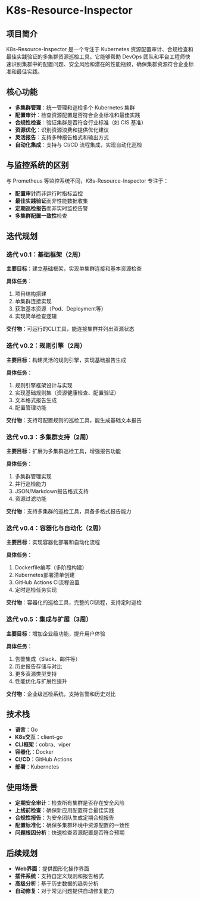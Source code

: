 # K8s-Resource-Inspector

## 项目简介

K8s-Resource-Inspector 是一个专注于 Kubernetes 资源配置审计、合规检查和最佳实践验证的多集群资源巡检工具。它能够帮助 DevOps 团队和平台工程师快速识别集群中的配置问题、安全风险和潜在的性能瓶颈，确保集群资源符合企业标准和最佳实践。

## 核心功能

- **多集群管理**：统一管理和巡检多个 Kubernetes 集群
- **配置审计**：检查资源配置是否符合企业标准和最佳实践
- **合规性检查**：验证集群是否符合行业标准（如 CIS 基准）
- **资源优化**：识别资源浪费和提供优化建议
- **灵活报告**：支持多种报告格式和输出方式
- **自动化集成**：支持与 CI/CD 流程集成，实现自动化巡检

## 与监控系统的区别

与 Prometheus 等监控系统不同，K8s-Resource-Inspector 专注于：

- **配置审计**而非运行时指标监控
- **最佳实践验证**而非性能数据收集
- **定期巡检报告**而非实时监控告警
- **多集群配置一致性**检查

## 迭代规划

### 迭代 v0.1：基础框架（2周）

**主要目标**：建立基础框架，实现单集群连接和基本资源检查

**具体任务**：
1. 项目结构搭建
2. 单集群连接实现
3. 获取基本资源（Pod、Deployment等）
4. 实现简单检查逻辑

**交付物**：可运行的CLI工具，能连接集群并列出资源状态

### 迭代 v0.2：规则引擎（2周）

**主要目标**：构建灵活的规则引擎，实现基础报告生成

**具体任务**：
1. 规则引擎框架设计与实现
2. 实现基础规则集（资源健康检查、配置验证）
3. 文本格式报告生成
4. 配置管理功能

**交付物**：支持可配置规则的巡检工具，能生成基础文本报告

### 迭代 v0.3：多集群支持（2周）

**主要目标**：扩展为多集群巡检工具，增强报告功能

**具体任务**：
1. 多集群管理实现
2. 并行巡检能力
3. JSON/Markdown报告格式支持
4. 资源过滤功能

**交付物**：支持多集群的巡检工具，具备多格式报告能力

### 迭代 v0.4：容器化与自动化（2周）

**主要目标**：实现容器化部署和自动化流程

**具体任务**：
1. Dockerfile编写（多阶段构建）
2. Kubernetes部署清单创建
3. GitHub Actions CI流程设置
4. 定时巡检任务实现

**交付物**：容器化的巡检工具，完整的CI流程，支持定时巡检

### 迭代 v0.5：集成与扩展（3周）

**主要目标**：增加企业级功能，提升用户体验

**具体任务**：
1. 告警集成（Slack、邮件等）
2. 历史报告存储与对比
3. 更多资源类型支持
4. 性能优化与扩展性提升

**交付物**：企业级巡检系统，支持告警和历史对比

## 技术栈

- **语言**：Go
- **K8s交互**：client-go
- **CLI框架**：cobra、viper
- **容器化**：Docker
- **CI/CD**：GitHub Actions
- **部署**：Kubernetes

## 使用场景

- **定期安全审计**：检查所有集群是否存在安全风险
- **上线前检查**：确保新应用配置符合最佳实践
- **合规性报告**：为安全团队生成定期合规报告
- **配置标准化**：确保多集群环境中资源配置的一致性
- **问题根因分析**：快速检查资源配置是否符合预期

## 后续规划

- **Web界面**：提供图形化操作界面
- **插件系统**：支持自定义规则和报告格式
- **高级分析**：基于历史数据的趋势分析
- **自动修复**：对于常见问题提供自动修复能力 